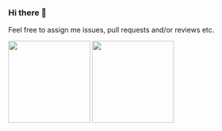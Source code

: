 ### Hi there 👋

Feel free to assign me issues, pull requests and/or reviews etc.

<div>
  <img height=165 src="https://github-readme-stats.vercel.app/api?username=Zedritsch&card_width=459&line_height=24&show_icons=true">
  <img height=165 src="https://github-readme-stats.vercel.app/api/top-langs?username=Zedritsch&card_width=400&layout=compact&langs_count=8">
</div>

<!--
**Zedritsch/Zedritsch** is a ✨ _special_ ✨ repository because its `README.md` (this file) appears on your GitHub profile.

Here are some ideas to get you started:

- 🔭 I’m currently working on ...
- 🌱 I’m currently learning ...
- 👯 I’m looking to collaborate on ...
- 🤔 I’m looking for help with ...
- 💬 Ask me about ...
- 📫 How to reach me: ...
- 😄 Pronouns: ...
- ⚡ Fun fact: ...
-->
